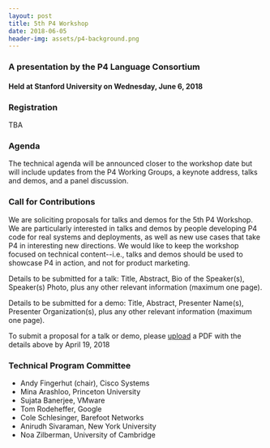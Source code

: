 ```yaml
---
layout: post
title: 5th P4 Workshop
date: 2018-06-05
header-img: assets/p4-background.png
---
```


### A presentation by the P4 Language Consortium
    
#### Held at Stanford University on Wednesday, June 6, 2018 

### Registration

TBA

### Agenda

The technical agenda will be announced closer to the workshop date but will include updates from the P4 Working Groups, a keynote address, talks and demos, and a panel discussion.

### Call for Contributions

We are soliciting proposals for talks and demos for the 5th P4 Workshop.  We are particularly interested in talks and demos by people developing P4 code for real systems and deployments, as well as new use cases that take P4 in interesting new directions. We would like to keep the workshop focused on technical content--i.e., talks and demos should be used to showcase P4 in action, and not for product marketing.

Details to be submitted for a talk: Title, Abstract, Bio of the Speaker(s), Speaker(s) Photo, plus any other relevant information (maximum one page).

Details to be submitted for a demo: Title, Abstract, Presenter Name(s), Presenter Organization(s), plus any other relevant information (maximum one page).

To submit a proposal for a talk or demo, please [upload](https://p4workshop18.cs.cornell.edu) a PDF with the details above by April 19, 2018

### Technical Program Committee

* Andy Fingerhut (chair), Cisco Systems
* Mina Arashloo, Princeton University
* Sujata Banerjee, VMware
* Tom Rodeheffer, Google
* Cole Schlesinger, Barefoot Networks
* Anirudh Sivaraman, New York University
* Noa Zilberman, University of Cambridge

